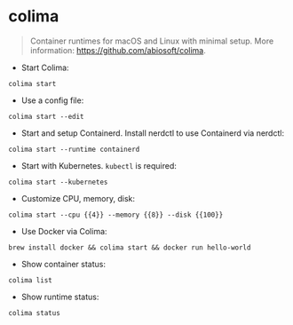 # colima

> Container runtimes for macOS and Linux with minimal setup.
> More information: <https://github.com/abiosoft/colima>.

- Start Colima:

`colima start`

- Use a config file:

`colima start --edit`

- Start and setup Containerd. Install nerdctl to use Containerd via nerdctl:

`colima start --runtime containerd`

- Start with Kubernetes. `kubectl` is required:

`colima start --kubernetes`

- Customize CPU, memory, disk:

`colima start --cpu {{4}} --memory {{8}} --disk {{100}}`

- Use Docker via Colima:

`brew install docker && colima start && docker run hello-world`

- Show container status:

`colima list`

- Show runtime status:

`colima status`
